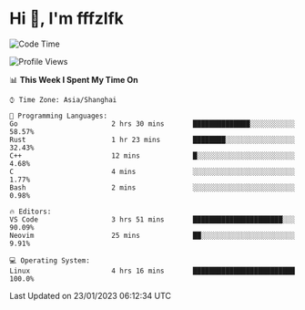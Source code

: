 # Hi 👋, I'm fffzlfk

<!--START_SECTION:waka-->
![Code Time](http://img.shields.io/badge/Code%20Time-39%20hrs%2048%20mins-blue)

![Profile Views](http://img.shields.io/badge/Profile%20Views-4-blue)

📊 **This Week I Spent My Time On** 

```text
⌚︎ Time Zone: Asia/Shanghai

💬 Programming Languages: 
Go                       2 hrs 30 mins       ██████████████░░░░░░░░░░░   58.57% 
Rust                     1 hr 23 mins        ████████░░░░░░░░░░░░░░░░░   32.43% 
C++                      12 mins             █░░░░░░░░░░░░░░░░░░░░░░░░   4.68% 
C                        4 mins              ░░░░░░░░░░░░░░░░░░░░░░░░░   1.77% 
Bash                     2 mins              ░░░░░░░░░░░░░░░░░░░░░░░░░   0.98%

🔥 Editors: 
VS Code                  3 hrs 51 mins       ██████████████████████░░░   90.09% 
Neovim                   25 mins             ██░░░░░░░░░░░░░░░░░░░░░░░   9.91%

💻 Operating System: 
Linux                    4 hrs 16 mins       █████████████████████████   100.0%

```


 Last Updated on 23/01/2023 06:12:34 UTC
<!--END_SECTION:waka-->
